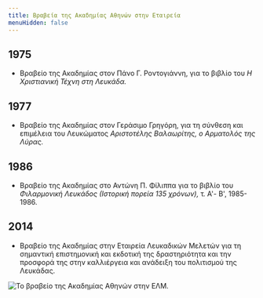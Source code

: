 ```yaml
---
title: Βραβεία της Ακαδημίας Αθηνών στην Εταιρεία
menuHidden: false
---
```


## 1975
- Βραβείο της Ακαδημίας στον Πάνο Γ. Ροντογιάννη, για το βιβλίο του *Η Χριστιανική Τέχνη στη Λευκάδα.*

## 1977
- Βραβείο της Ακαδημίας στον Γεράσιμο Γρηγόρη, για τη σύνθεση και επιμέλεια του Λευκώματος *Αριστοτέλης Βαλαωρίτης, ο Αρματολός της Λύρας.*

## 1986
- Βραβείο της Ακαδημίας στο Αντώνη Π. Φίλιππα για το βιβλίο του *Φιλαρμονική Λευκάδος \(Ιστορική πορεία 135 χρόνων\),* τ. Α'- Β', 1985-1986.

## 2014
- Βραβείο της Ακαδημίας στην Εταιρεία Λευκαδικών Μελετών για τη σημαντική επιστημονική και εκδοτική της δραστηριότητα και την προσφορά της στην καλλιέργεια και ανάδειξη του πολιτισμού της Λευκάδας.

<img class="pure-img centered" src="/images/vravio_akadimias_athinon_2014.jpg" alt="Το βραβείο της Ακαδημίας Αθηνών στην ΕΛΜ." ></img>
